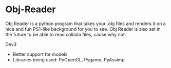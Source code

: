 # Obj-Reader

Obj Reader is a python program that takes your .obj files and renders it on a nice and fun PS1-like background for you to see.
Obj Reader is also set in the future to be able to read collada files, cause why not.

Dev3
* Better support for models
* Libraries being used: PyOpenGL, Pygame, PyAssimp
